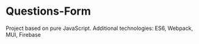 # Questions-Form
Project based on pure JavaScript. Additional technologies: ES6, Webpack, MUI, Firebase
